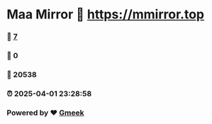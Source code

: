 # Maa Mirror :link: https://mmirror.top 
### :page_facing_up: [7](https://mmirror.top/tag.html) 
### :speech_balloon: 0 
### :hibiscus: 20538 
### :alarm_clock: 2025-04-01 23:28:58 
### Powered by :heart: [Gmeek](https://github.com/Meekdai/Gmeek)

